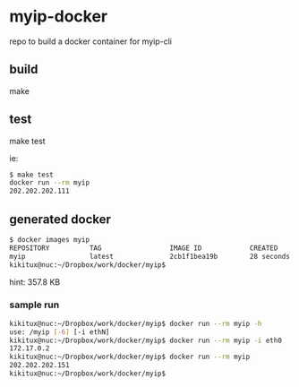 # myip-docker
repo to build a docker container for myip-cli

## build

make

## test

make test

ie:
```bash
$ make test
docker run --rm myip
202.202.202.111
```

## generated docker 

```bash
$ docker images myip
REPOSITORY          TAG                 IMAGE ID            CREATED             SIZE
myip                latest              2cb1f1bea19b        28 seconds ago      357.8 kB
kikitux@nuc:~/Dropbox/work/docker/myip$ 

```

hint: 357.8 KB

### sample run

```bash
kikitux@nuc:~/Dropbox/work/docker/myip$ docker run --rm myip -h
use: /myip [-6] [-i ethN]
kikitux@nuc:~/Dropbox/work/docker/myip$ docker run --rm myip -i eth0
172.17.0.2
kikitux@nuc:~/Dropbox/work/docker/myip$ docker run --rm myip
202.202.202.151
kikitux@nuc:~/Dropbox/work/docker/myip$ 
```
